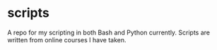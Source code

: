 # scripts

A repo for my scripting in both Bash and Python currently.
Scripts are written from online courses I have taken.
